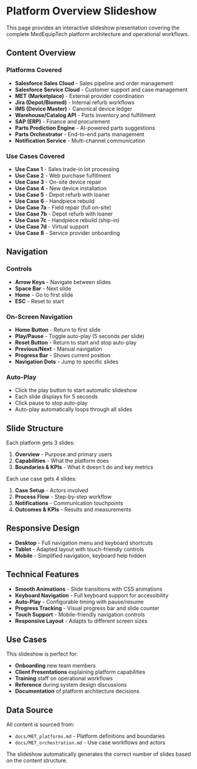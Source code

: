 # Platform Overview Slideshow

This page provides an interactive slideshow presentation covering the complete MedEquipTech platform architecture and operational workflows.

## Content Overview

### Platforms Covered
- **Salesforce Sales Cloud** - Sales pipeline and order management
- **Salesforce Service Cloud** - Customer support and case management
- **MET (Marketplace)** - External provider coordination
- **Jira (Depot/Biomed)** - Internal refurb workflows
- **IMS (Device Master)** - Canonical device ledger
- **Warehouse/Catalog API** - Parts inventory and fulfillment
- **SAP (ERP)** - Finance and procurement
- **Parts Prediction Engine** - AI-powered parts suggestions
- **Parts Orchestrator** - End-to-end parts management
- **Notification Service** - Multi-channel communication

### Use Cases Covered
- **Use Case 1** - Sales trade-in lot processing
- **Use Case 2** - Web purchase fulfillment
- **Use Case 3** - On-site device repair
- **Use Case 4** - New device installation
- **Use Case 5** - Depot refurb with loaner
- **Use Case 6** - Handpiece rebuild
- **Use Case 7a** - Field repair (full on-site)
- **Use Case 7b** - Depot refurb with loaner
- **Use Case 7c** - Handpiece rebuild (ship-in)
- **Use Case 7d** - Virtual support
- **Use Case 8** - Service provider onboarding

## Navigation

### Controls
- **Arrow Keys** - Navigate between slides
- **Space Bar** - Next slide
- **Home** - Go to first slide
- **ESC** - Reset to start

### On-Screen Navigation
- **Home Button** - Return to first slide
- **Play/Pause** - Toggle auto-play (5 seconds per slide)
- **Reset Button** - Return to start and stop auto-play
- **Previous/Next** - Manual navigation
- **Progress Bar** - Shows current position
- **Navigation Dots** - Jump to specific slides

### Auto-Play
- Click the play button to start automatic slideshow
- Each slide displays for 5 seconds
- Click pause to stop auto-play
- Auto-play automatically loops through all slides

## Slide Structure

Each platform gets 3 slides:
1. **Overview** - Purpose and primary users
2. **Capabilities** - What the platform does
3. **Boundaries & KPIs** - What it doesn't do and key metrics

Each use case gets 4 slides:
1. **Case Setup** - Actors involved
2. **Process Flow** - Step-by-step workflow
3. **Notifications** - Communication touchpoints
4. **Outcomes & KPIs** - Results and measurements

## Responsive Design

- **Desktop** - Full navigation menu and keyboard shortcuts
- **Tablet** - Adapted layout with touch-friendly controls
- **Mobile** - Simplified navigation, keyboard help hidden

## Technical Features

- **Smooth Animations** - Slide transitions with CSS animations
- **Keyboard Navigation** - Full keyboard support for accessibility
- **Auto-Play** - Configurable timing with pause/resume
- **Progress Tracking** - Visual progress bar and slide counter
- **Touch Support** - Mobile-friendly navigation controls
- **Responsive Layout** - Adapts to different screen sizes

## Use Cases

This slideshow is perfect for:
- **Onboarding** new team members
- **Client Presentations** explaining platform capabilities
- **Training** staff on operational workflows
- **Reference** during system design discussions
- **Documentation** of platform architecture decisions

## Data Source

All content is sourced from:
- `docs/MET_platforms.md` - Platform definitions and boundaries
- `docs/MET_orchestration.md` - Use case workflows and actors

The slideshow automatically generates the correct number of slides based on the content structure.
